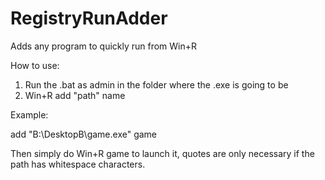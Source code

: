 # RegistryRunAdder
Adds any program to quickly run from Win+R

How to use:

1. Run the .bat as admin in the folder where the .exe is going to be
2. Win+R add "path" name

Example:

add "B:\DesktopB\game.exe" game

Then simply do Win+R game to launch it, quotes are only necessary if the path has whitespace characters.
